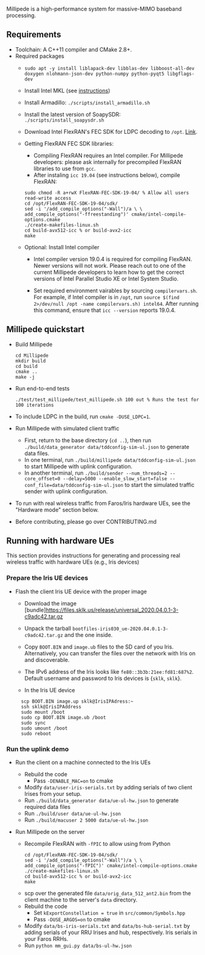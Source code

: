 Millipede is a high-performance system for massive-MIMO baseband processing.

## Requirements
 * Toolchain: A C++11 compiler and CMake 2.8+.
 * Required packages
   * `sudo apt -y install liblapack-dev libblas-dev libboost-all-dev doxygen nlohmann-json-dev python-numpy python-pyqt5 libgflags-dev`
   * Install Intel MKL (see [instructions](https://software.intel.com/content/www/us/en/develop/articles/installing-intel-free-libs-and-python-apt-repo.html))
   * Install Armadillo: `./scripts/install_armadillo.sh`
   * Install the latest version of SoapySDR: `./scripts/install_soapysdr.sh`
   * Download Intel FlexRAN's FEC SDK for LDPC decoding to `/opt`.
     [Link](https://software.intel.com/en-us/articles/flexran-lte-and-5g-nr-fec-software-development-kit-modules).
   * Getting FlexRAN FEC SDK libraries:
     * Compiling FlexRAN requires an Intel compiler. For Millipede developers:
       please ask internally for precompiled FlexRAN libraries to use from `gcc`.
     * After instaling `icc 19.04` (see instructions below), compile FlexRAN:
     ```
     sudo chmod -R a+rwX FlexRAN-FEC-SDK-19-04/ % Allow all users read-write access
     cd /opt/FlexRAN-FEC-SDK-19-04/sdk/
     sed -i '/add_compile_options("-Wall")/a \ \ add_compile_options("-ffreestanding")' cmake/intel-compile-options.cmake
     ./create-makefiles-linux.sh
     cd build-avx512-icc % or build-avx2-icc
     make
     ```

   * Optional: Install Intel compiler
     * Intel compiler version 19.0.4 is required for compiling FlexRAN. Newer
       versions will not work. Please reach out to one of the current Millipede
       developers to learn how to get the correct versions of Intel Parallel
       Studio XE or Intel System Studio.

     * Set required environment vairables by sourcing `compilervars.sh`. For
       example, if Intel compiler is in `/opt`, run `source $(find 2>/dev/null
       /opt -name compilervars.sh) intel64`. After running this command, ensure
       that `icc --version` reports 19.0.4.

## Millipede quickstart

 * Build Millipede
    ```
    cd Millipede
    mkdir build
    cd build
    cmake ..
    make -j
    ```

 * Run end-to-end tests
    ```
    ./test/test_millipede/test_millipede.sh 100 out % Runs the test for 100 iterations
    ```

 * To include LDPC in the build, run `cmake -DUSE_LDPC=1`.

 * Run Millipede with simulated client traffic
   * First, return to the base directory (`cd ..`), then run `./build/data_generator data/tddconfig-sim-ul.json` to generate data
     files.
   * In one terminal, run `./build/millipede data/tddconfig-sim-ul.json` to start
     Millipede with uplink configuration.
   * In another terminal, run  `./build/sender --num_threads=2 --core_offset=0
     --delay=5000 --enable_slow_start=false
     --conf_file=data/tddconfig-sim-ul.json` to start the simulated traffic
     sender with uplink configuration.

 * To run with real wireless traffic from Faros/Iris hardware UEs, see the
   "Hardware mode" section below.

 * Before contributing, please go over CONTRIBUTING.md

## Running with hardware UEs

This section provides instructions for generating and processing real wireless
traffic with hardware UEs (e.g., Iris devices)

### Prepare the Iris UE devices

 * Flash the client Iris UE device with the proper image
   * Download the image
     [bundle]https://files.sklk.us/release/universal_2020.04.0.1-3-c9adc42.tar.gz
   * Unpack the tarball `bootfiles-iris030_ue-2020.04.0.1-3-c9adc42.tar.gz` and
     the one inside.
   * Copy `BOOT.BIN` and `image.ub` files to the SD card of you Iris.
     Alternatively, you can transfer the files over the network with Iris on
     and discoverable.
   * The IPv6 address of the Iris looks like `fe80::3b3b:21ee:fd81:687%2`.
     Default username and password to Iris devices is {`sklk`, `sklk`}.

   * In the Iris UE device
    ```
      scp BOOT.BIN image.up sklk@IrisIPAdress:~
      ssh sklk@IrisIPAddress
      sudo mount /boot
      sudo cp BOOT.BIN image.ub /boot
      sudo sync
      sudo umount /boot
      sudo reboot
    ```

### Run the uplink demo

 * Run the client on a machine connected to the Iris UEs
   * Rebuild the code
     * Pass `-DENABLE_MAC=on` to cmake
   * Modify `data/user-iris-serials.txt` by adding serials of two client Irises
     from your setup.
   * Run `./build/data_generator data/ue-ul-hw.json` to generate required data files
   * Run `./build/user data/ue-ul-hw.json`
   * Run `./build/macuser 2 5000 data/ue-ul-hw.json`

 * Run Millipede on the server
   * Recompile FlexRAN with `-fPIC` to allow using from Python
     ```
     cd /opt/FlexRAN-FEC-SDK-19-04/sdk/
     sed -i '/add_compile_options("-Wall")/a \ \ add_compile_options("-fPIC")' cmake/intel-compile-options.cmake
     ./create-makefiles-linux.sh
     cd build-avx512-icc % or build-avx2-icc
     make
     ```
   * scp over the generated file `data/orig_data_512_ant2.bin` from the client
     machine to the server's `data` directory.
   * Rebuild the code
     * Set `kExportConstellation = true` in `src/common/Symbols.hpp`
     * Pass `-DUSE_ARGOS=on` to cmake
   * Modify `data/bs-iris-serials.txt` and `data/bs-hub-serial.txt` by adding
     serials of your RRU Irises and hub, respectively. Iris serials in your
     Faros RRHs.
   * Run `python mm_gui.py data/bs-ul-hw.json`
